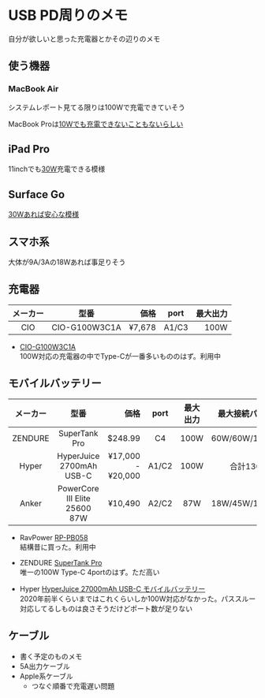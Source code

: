 # USB PD周りのメモ

自分が欲しいと思った充電器とかその辺りのメモ

## 使う機器
### MacBook Air
システムレポート見てる限りは100Wで充電できていそう

MacBook Proは[10Wでも充電できないこともないらしい](https://pelicanmemo.hatenablog.com/entry/2020/06/14/110000)

## iPad Pro
11inchでも[30W](https://ytanium.com/?p=11526)充電できる模様

## Surface Go
[30Wあれば安心な模様](https://shinoblogavi.wordpress.com/2019/02/20/surfacegoac/)

## スマホ系
大体が9A/3Aの18Wあれば事足りそう

## 充電器

| メーカー | 型番 | 価格 | port | 最大出力 |
| :---: | :---: | ---: | :---: | ---: |
| CIO | CIO-G100W3C1A | ¥7,678 | A1/C3 | 100W |

- [CIO-G100W3C1A](https://connectinternationalone.co.jp/product/cio-g100w3c1a)  
    100W対応の充電器の中でType-Cが一番多いもののはず。利用中

## モバイルバッテリー

| メーカー | 型番 | 価格 | port | 最大出力 | 最大接続パターン |
| :---: | :---: | ---: | :---: | :---: | :---: |
| ZENDURE | SuperTank Pro | $248.99 | C4 | 100W | 60W/60W/15W(2p) |
| Hyper | HyperJuice 2700mAh USB-C | ¥17,000 - ¥20,000 | A1/C2 | 100W | 合計130W |
| Anker | PowerCore III Elite 25600 87W | ¥10,490 | A2/C2 | 87W | 18W/45W/15W(2p) |

- RavPower [RP-PB058](https://www.ravpower.jp/shop/battery/large/type-c-large/rp-pb058_bk)  
    結構昔に買った。利用中

- ZENDURE [SuperTank Pro](https://zendure.com/products/supertank-pro?lang=ja)  
    唯一の100W Type-C 4portのはず。ただ高い
- Hyper [HyperJuice 27000mAh USB-C モバイルバッテリー](https://www.hyperjapan.jp/hp43002/)  
    2020年前半くらいまではこれくらいしか100W対応がなかった。パススルー対応してるしものは良さそうだけどポート数が足りない

## ケーブル
- 書く予定のものメモ
- 5A出力ケーブル
- Apple系ケーブル
    - つなぐ順番で充電遅い問題